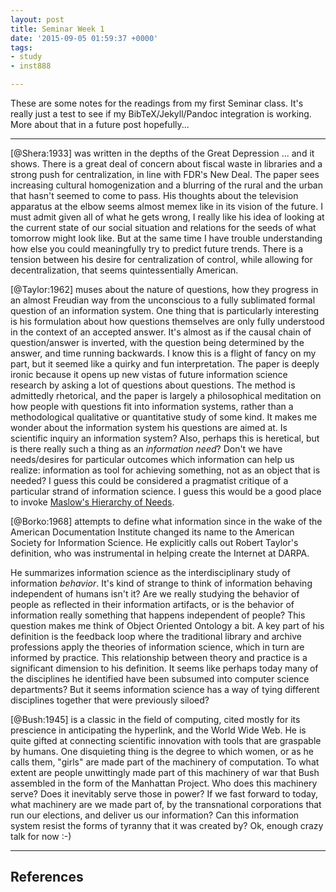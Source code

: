 ```yaml
---
layout: post
title: Seminar Week 1
date: '2015-09-05 01:59:37 +0000'
tags:
- study
- inst888

---
```


These are some notes for the readings from my first Seminar class. 
It's really just a test to see if my BibTeX/Jekyll/Pandoc integration is 
working.  More about that in a future post hopefully...

---

[@Shera:1933] was written in the depths of the Great Depression ... and it shows. There is a great deal of concern about fiscal waste in libraries and a strong push for centralization, in line with FDR's New Deal. The paper sees increasing cultural homogenization and a blurring of the rural and the urban that hasn't seemed to come to pass. His thoughts about the television apparatus at the elbow seems almost memex like in its vision of the future. I must admit given all of what he gets wrong, I really like his idea of looking at the current state of our social situation and relations for the seeds of what tomorrow might look like. But at the same time I have trouble understanding how else you could meaningfully try to predict future trends. There is a tension between his desire for centralization of control, while allowing for decentralization, that seems quintessentially American.

[@Taylor:1962] muses about the nature of questions, how they progress in an
almost Freudian way from the unconscious to a fully sublimated formal question
of an information system. One thing that is particularly interesting is his
formulation about how questions themselves are only fully understood in the
context of an accepted answer. It's almost as if the causal chain of
question/answer is inverted, with the question being determined by the answer,
and time running backwards. I know this is a flight of fancy on my part, but it
seemed like a quirky and fun interpretation. The paper is deeply ironic because
it opens up new vistas of future information science research by asking a lot of
questions about questions. The method is admittedly rhetorical, and the paper is
largely a philosophical meditation on how people with questions fit into
information systems, rather than a methodological qualitative or quantitative
study of some kind. It makes me wonder about the information system his
questions are aimed at. Is scientific inquiry an information system? Also,
perhaps this is heretical, but is there really such a thing as an *information
need*? Don't we have needs/desires for particular outcomes which information can
help us realize: information as tool for achieving something, not as an object
that is needed? I guess this could be considered a pragmatist critique of a
particular strand of information science. I guess this would be a good place 
to invoke [Maslow's Hierarchy of Needs].

[@Borko:1968] attempts to define what information since in the wake of the American Documentation Institute changed its name to the American Society for Information Science. He explicitly calls out Robert Taylor's definition, who was instrumental in helping create the Internet at DARPA.

He summarizes information science as the interdisciplinary study of information *behavior*. It's kind of strange to think of information behaving independent of humans isn't it? Are we really studying the behavior of people as reflected in their information artifacts, or is the behavior of information really something that happens independent of people? This question makes me think of Object Oriented Ontology a bit. A key part of his definition is the feedback loop where the traditional library and archive professions apply the theories of information science, which in turn are informed by practice. This relationship between theory and practice is a significant dimension to his definition. It seems like perhaps today many of the disciplines he identified have been subsumed into computer science departments? But it seems information science has a way of tying different disciplines together that were previously siloed?

[@Bush:1945] is a classic in the field of computing, cited mostly for its prescience in anticipating the hyperlink, and the World Wide Web. He is quite gifted at connecting scientific innovation with tools that are graspable by humans. One disquieting thing is the degree to which women, or as he calls them, "girls" are made part of the machinery of computation. To what extent are people unwittingly made part of this machinery of war that Bush assembled in the form of the Manhattan Project. Who does this machinery serve? Does it inevitably serve those in power? If we fast forward to today, what machinery are we made part of, by the transnational corporations that run our elections, and deliver us our information? Can this information system resist the forms of tyranny that it was created by? Ok, enough crazy talk for now :-)

--- 

## References

[Maslow's Hierarchy of Needs]: https://en.wikipedia.org/wiki/Maslow%27s_hierarchy_of_needs
